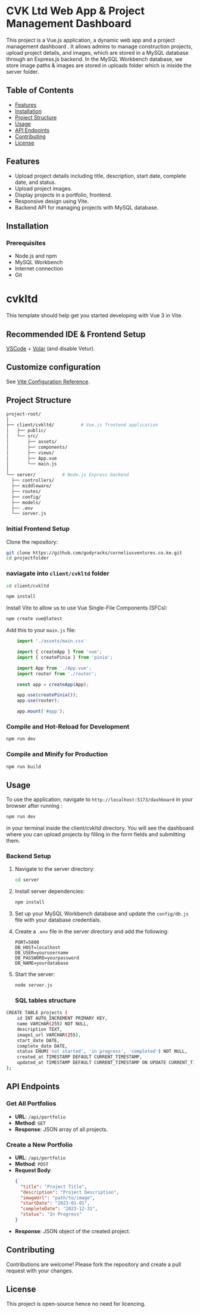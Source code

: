 # CVK Ltd  Web App & Project Management Dashboard

This project is a Vue.js application, a dynamic web app and  a project management dashboard . It allows admins to manage construction projects, upload project details, and images, which are stored in a MySQL database through an Express.js backend. In the MySQL Workbench database, we store image paths & images are stored in uploads folder which is iniside the server folder.


## Table of Contents
- [Features](#features)
- [Installation](#installation)
- [Project Structure](#project-structure)
- [Usage](#usage)
- [API Endpoints](#api-endpoints)
- [Contributing](#contributing)
- [License](#license)

## Features
- Upload project details including title, description, start date, complete date, and status.
- Upload project images.
- Display projects in a portfolio, frontend.
- Responsive design using Vite.
- Backend API for managing projects with MySQL database.

## Installation

### Prerequisites
- Node.js and npm
- MySQL Workbench
- Internet connection
- Git

# cvkltd

This template should help get you started developing with Vue 3 in Vite.

## Recommended IDE  & Frontend Setup

[VSCode](https://code.visualstudio.com/) + [Volar](https://marketplace.visualstudio.com/items?itemName=Vue.volar) (and disable Vetur).

## Customize configuration

See [Vite Configuration Reference](https://vitejs.dev/config/).


## Project Structure
  ```sh
project-root/
│
├── client/cvkltd/          # Vue.js frontend application
│   ├── public/
│   └── src/
│       ├── assets/
│       ├── components/
│       ├── views/
│       ├── App.vue
│       └── main.js
│
└── server/          # Node.js Express backend
    ├── controllers/
    ├── middleware/
    ├── routes/
    ├── config/
    ├── models/
    ├── .env
    └── server.js
```
### Initial Frontend Setup
 Clone the repository:

```sh
git clone https://github.com/godyracks/corneliusventures.co.ke.git
cd projectfolder
```

### naviagate into  ```client/cvkltd``` folder 
```sh
cd client/cvkltd
 ``` 
  

```sh
npm install
```
Install Vite to  allow us to use Vue Single-File Components (SFCs):

 ```sh
npm create vue@latest
 ```

Add this to your `main.js` file:
```js
    import './assets/main.css'

    import { createApp } from 'vue';
    import { createPinia } from 'pinia';

    import App from './App.vue';
    import router from './router';

    const app = createApp(App);

    app.use(createPinia());
    app.use(router);

    app.mount('#app');
```

### Compile and Hot-Reload for Development

```sh
npm run dev
```

### Compile and Minify for Production

```sh
npm run build
```


## Usage
To use the application, navigate to `http://localhost:5173/dashboard`  in your browser after running :
```sh 
npm run dev 
``` 
in your terminal inside the client/cvkltd directory.  You will see the dashboard where you can upload projects by filling in the form fields and submitting them.


### Backend Setup

1. Navigate to the server directory:
    ```sh
    cd server
    ```

2. Install server dependencies:
    ```sh
    npm install
    ```

3. Set up your MySQL Workbench database and update the `config/db.js` file with your database credentials.

4. Create a `.env` file in the server directory and add the following:
    ```env
    PORT=5000
    DB_HOST=localhost
    DB_USER=yourusername
    DB_PASSWORD=yourpassword
    DB_NAME=yourdatabase
    ```

5. Start the server:
    ```sh
    node server.js
    ```
    ### SQL tables structure
```sh
CREATE TABLE projects (
    id INT AUTO_INCREMENT PRIMARY KEY,
    name VARCHAR(255) NOT NULL,
    description TEXT,
    image1_url VARCHAR(255),
    start_date DATE,
    complete_date DATE,
    status ENUM('not started', 'in progress', 'completed') NOT NULL,
    created_at TIMESTAMP DEFAULT CURRENT_TIMESTAMP,
    updated_at TIMESTAMP DEFAULT CURRENT_TIMESTAMP ON UPDATE CURRENT_TIMESTAMP
);
```



## API Endpoints
### Get All Portfolios
- **URL**: `/api/portfolio`
- **Method**: `GET`
- **Response**: JSON array of all projects.

### Create a New Portfolio
- **URL**: `/api/portfolio`
- **Method**: `POST`
- **Request Body**: 
    ```json
    {
      "title": "Project Title",
      "description": "Project Description",
      "imageUrl": "path/to/image",
      "startDate": "2023-01-01",
      "completeDate": "2023-12-31",
      "status": "In Progress"
    }
    ```
- **Response**: JSON object of the created project.

## Contributing
Contributions are welcome! Please fork the repository and create a pull request with your changes.

## License
This project is open-source hence no need for licencing.

